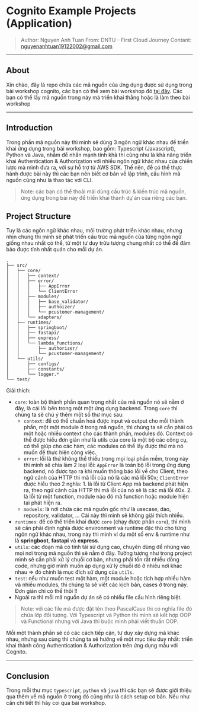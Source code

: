 # Cognito Example Projects (Application)

> Author: Nguyen Anh Tuan
> From: DNTU - First Cloud Journey
> Contant: nguyenanhtuan19122002@gmail.com

---

## About

Xin chào, đây là repo chứa các mã nguồn của ứng dụng được sử dụng trong bài workshop cognito, các bạn có thể xem bài workshop đó [tại đây](https://fcj-dntu.github.io/cognito-workshop/). Các bạn có thể lấy mã nguồn trong này mà triển khai thẳng hoặc là làm theo bài workshop

---

## Introduction

Trong phần mã nguồn này thì mình sẽ dùng 3 ngôn ngữ khác nhau để triển khai ứng dụng trong bài workshop, bao gồm: Typescript (Javascript), Python và Java, nhằm để nhấn mạnh tính khả thi cũng như là khả năng triển khai Authentication & Authorization với nhiều ngôn ngữ khác nhau của chiến lược mà mình đưa ra, với sự hỗ trợ từ AWS SDK. Thế nên, để có thể thực hành được bài này thì các bạn nên biết cơ bản về lập trình, cấu hình mã nguồn cũng như là thao tác với CLI.

> Note: các bạn có thể thoải mái dùng cấu trúc & kiến trúc mã nguồn, ứng dụng trong bài này để triển khai thành dự án của riêng các bạn.

## Project Structure

Tuy là các ngôn ngữ khác nhau, môi trường phát triển khác nhau, nhưng nhìn chung thì mình sẽ phát triển cấu trúc mã nguồn của từng ngôn ngữ giống nhau nhất có thể, từ một tư duy trừu tượng chung nhất có thể để đảm bảo được tính nhất quán cho mỗi dự án.

```
.
├── src/
│   ├── core/
│   │   ├── context/
│   │   ├── error/
│   │   │   ├── AppError
│   │   │   └── ClientError
│   │   ├── modules/
│   │   │   ├── base_validator/
│   │   │   ├── authoizer/
│   │   │   └── pcustomer-management/
│   │   └── adapters/
│   ├── runtimes/
│   │   ├── springboot/
│   │   ├── fastapi/
│   │   ├── express/
│   │   └── lambda_functions/
│   │       ├── authorizer/
│   │       └── pcustomer-management/
│   └── utils/
│       ├── configs/
│       ├── constants/
│       └── logger.*
└── test/
```

Giải thích:

- `core`: toàn bộ thành phần quan trọng nhất của mã nguồn nó sẽ nằm ở đây, là cái lõi bên trong một một ứng dụng backend. Trong `core` thì chúng ta sẽ chú ý thêm một số thư mục sau:
  - `context`: để có thể chuẩn hoá được input và output cho mỗi thành phần, một một module ở trong mã nguồn, thì chúng ta sẽ cần phải có một hoặc nhiều context cho các thành phần, modules đó. Context có thể được hiểu đơn giản như là utils của core là một bộ các công cụ, có thể giúp cho các hàm, các modules có thể lấy được thứ mà nó muốn để thực hiện công việc.
  - `error`: lỗi là thứ không thể thiếu trong mọi loại phần mềm, trong này thì mình sẽ chia làm 2 loại lỗi: `AppError` là toàn bộ lỗi trong ứng dụng backend, nó được tạo ra khi muốn thông báo lỗi về cho Client, theo ngữ cảnh của HTTP thì mã lỗi của nó là các mã lỗi 50x; `ClientError` được hiểu theo 2 nghĩa: 1. là lỗi từ Client App mà backend phát hiện ra, theo ngữ cảnh của HTTP thì mã lỗi của nó sẽ là các mã lỗi 40x. 2. là lỗi từ một function, module nào đó mà function hoặc module hiện tại phát hiện ra.
  - `moduels`: là nơi chứa các mã nguồn gốc như là usecase, dao, repository, validator, ... Cái này thì mình sẽ không giải thích nhiều.
- `runtimes`: để có thể triển khai được `core` (chạy được phần `core`), thì mình sẽ cần phải định nghĩa được environment và runtime đặc thù cho từng ngôn ngữ khác nhau, trong này thì mình ví dụ một số env & runtime như là **springboot**, **fastapi** và **express**.
- `utils`: các đoạn mã có tính tái sử dụng cao, chuyên dùng để nhúng vào mọi nơi trong mã nguồn thì sẽ nằm ở đây. Tưởng tượng như trong project mình sẽ cần phải xử lý chuỗi cơ bản, nhưng phải tốn rất nhiều dòng code, nhưng giờ mình muốn áp dụng xử lý chuỗi đó ở nhiều nơi khác nhau => đó chính là mục đích sử dụng của `utils`.
- `test`: nếu như muốn test một hàm, một module hoặc tích hợp nhiều hàm và nhiều modules, thì chúng ta sẽ viết các kịch bản, cases ở trong này. Đơn giản chỉ có thể thôi !!
- Ngoài ra thì mỗi mã nguồn dự án sẽ có nhiều file cấu hình riêng biệt.

> Note: với các file mà được đặt tên theo PascalCase thì có nghĩa file đó chứa lớp đối tượng. Với Typescript và Python thì mình sẽ kết hợp OOP và Functional nhưng với Java thì buộc mình phải viết thuần OOP.

Mỗi một thành phần sẽ có các cách tiếp cận, tư duy xây dựng mã khác nhau, nhưng sau cùng thì chúng ta sẽ hướng về một mục tiêu duy nhất: triển khai thành công Authentication & Authorization trên ứng dụng mẫu với Cognito.

---

## Conclusion

Trong mỗi thư mục `typescript`, `python` và `java` thì các bạn sẽ được giới thiệu qua thêm về mã nguồn ở trong đó cũng như là cách setup cơ bản. Nếu như cần chi tiết thì hãy coi qua bài workshop. 

